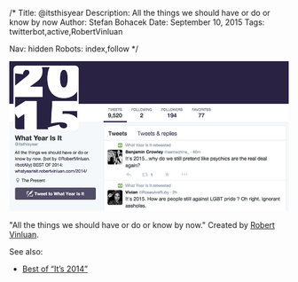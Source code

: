 /*
Title: @itsthisyear
Description: All the things we should have or do or know by now
Author: Stefan Bohacek
Date: September 10, 2015
Tags: twitterbot,active,RobertVinluan

Nav: hidden
Robots: index,follow
*/

[![](/content/bots/twitterbots/images/itsthisyear.png)](https://twitter.com/itsthisyear)

"All the things we should have or do or know by now." Created by [Robert Vinluan](https://twitter.com/RobertVinluan).

See also:
* [Best of “It’s 2014”](http://whatyearisit.robertvinluan.com/2014/)